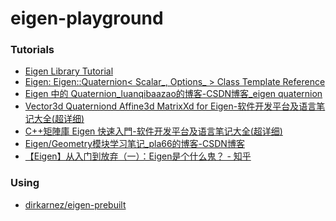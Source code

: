 eigen-playground
================
### Tutorials
- [Eigen Library Tutorial](https://www.cc.gatech.edu/classes/AY2015/cs4496_spring/Eigen.html)
- [Eigen: Eigen::Quaternion< Scalar_, Options_ > Class Template Reference](http://eigen.tuxfamily.org/dox-devel/classEigen_1_1Quaternion.html)
- [Eigen 中的 Quaternion_luanqibaazao的博客-CSDN博客_eigen quaternion](https://blog.csdn.net/luanqibaazao/article/details/53024220)
- [Vector3d Quaterniond Affine3d MatrixXd for Eigen-软件开发平台及语言笔记大全(超详细)](https://www.cntofu.com/book/46/third-party/vector3d_quaterniond_affine3d_matrixxd_for_eigen.md)
- [C++矩陣庫 Eigen 快速入門-软件开发平台及语言笔记大全(超详细)](https://www.cntofu.com/book/46/third-party/cju_zhen_ku_eigen_kuai_su_ru_men.md)
- [Eigen/Geometry模块学习笔记_pla66的博客-CSDN博客](https://blog.csdn.net/guaaaaaaa/article/details/108275807)
- [【Eigen】从入门到放弃（一）：Eigen是个什么鬼？ - 知乎](https://zhuanlan.zhihu.com/p/36706885)

### Using
- [dirkarnez/eigen-prebuilt](https://github.com/dirkarnez/eigen-prebuilt)
